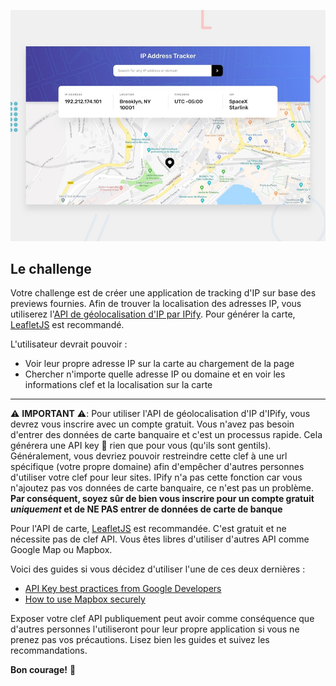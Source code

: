![Preview](./design/desktop-preview.jpg)

## Le challenge

Votre challenge est de créer une application de tracking d'IP sur base des previews fournies.
Afin de trouver la localisation des adresses IP, vous utiliserez l'[API de géolocalisation d'IP par IPify](https://geo.ipify.org/). Pour générer la carte, [LeafletJS](https://leafletjs.com/) est recommandé.

L'utilisateur devrait pouvoir :

- Voir leur propre adresse IP sur la carte au chargement de la page
- Chercher n'importe quelle adresse IP ou domaine et en voir les informations clef et la localisation sur la carte

---

⚠️ **IMPORTANT** ⚠️: Pour utiliser l'API de géolocalisation d'IP d'IPify, vous devrez vous inscrire avec un compte gratuit. Vous n'avez pas besoin d'entrer des données de carte banquaire et c'est un processus rapide. Cela générera une API key 🔑 rien que pour vous (qu'ils sont gentils). Généralement, vous devriez pouvoir restreindre cette clef à une url spécifique (votre propre domaine) afin d'empêcher d'autres personnes d'utiliser votre clef pour leur sites. IPify n'a pas cette fonction car vous n'ajoutez pas vos données de carte banquaire, ce n'est pas un problème. **Par conséquent, soyez sûr de bien vous inscrire pour un compte gratuit _uniquement_ et de NE PAS entrer de données de carte de banque**

Pour l'API de carte, [LeafletJS](https://leafletjs.com/) est recommandée. C'est gratuit et ne nécessite pas de clef API. Vous êtes libres d'utiliser d'autres API comme Google Map ou Mapbox.

Voici des guides si vous décidez d'utiliser l'une de ces deux dernières :
- [API Key best practices from Google Developers](https://developers.google.com/maps/api-key-best-practices)
- [How to use Mapbox securely](https://docs.mapbox.com/help/troubleshooting/how-to-use-mapbox-securely/)

Exposer votre clef API publiquement peut avoir comme conséquence que d'autres personnes l'utiliseront pour leur propre application si vous ne prenez pas vos précautions. Lisez bien les guides et suivez les recommandations.

**Bon courage!** 👾